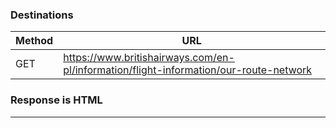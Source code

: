 ### Destinations

| Method | URL                                                                                   |
|--------|---------------------------------------------------------------------------------------|
| GET    | https://www.britishairways.com/en-pl/information/flight-information/our-route-network |

### Response is HTML 

---


